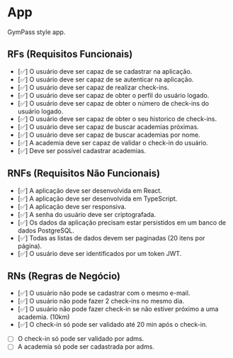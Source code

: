# App

GymPass style app.

## RFs (Requisitos Funcionais)

- [✅] O usuário deve ser capaz de se cadastrar na aplicação.
- [✅] O usuário deve ser capaz de se autenticar na aplicação.
- [✅] O usuário deve ser capaz de realizar check-ins.
- [✅] O usuário deve ser capaz de obter o perfil do usuário logado.
- [✅] O usuário deve ser capaz de obter o número de check-ins do usuário logado.
- [✅] O usuário deve ser capaz de obter o seu historico de check-ins.
- [✅] O usuário deve ser capaz de buscar academias próximas.
- [✅] O usuário deve ser capaz de buscar academias por nome.
- [✅] A academia deve ser capaz de validar o check-in do usuário.
- [✅] Deve ser possível cadastrar academias.

## RNFs (Requisitos Não Funcionais)

- [✅] A aplicação deve ser desenvolvida em React.
- [✅] A aplicação deve ser desenvolvida em TypeScript.
- [✅] A aplicação deve ser responsiva.
- [✅] A senha do usuário deve ser criptografada.
- [✅] Os dados da aplicação precisam estar persistidos em um banco de dados PostgreSQL.
- [✅] Todas as listas de dados devem ser paginadas (20 itens por página).
- [✅] O usuário deve ser identificados por um token JWT.

## RNs (Regras de Negócio)

- [✅] O usuário não pode se cadastrar com o mesmo e-mail.
- [✅] O usuário não pode fazer 2 check-ins no mesmo dia.
- [✅] O usuário não pode fazer check-in se não estiver próximo a uma academia. (10km)
- [✅] O check-in só pode ser validado até 20 min após o check-in.
- [ ] O check-in só pode ser validado por adms.
- [ ] A academia só pode ser cadastrada por adms.
